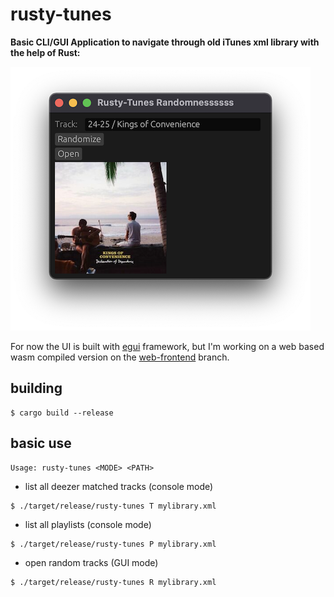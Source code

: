 # rusty-tunes

**Basic CLI/GUI Application to navigate through old iTunes xml library with the help of Rust:**

![GUI](images/randomness.png)
 
For now the UI is built with [egui](https://github.com/emilk/egui) framework, but I'm working on a web based wasm compiled version on the [web-frontend](https://github.com/blackccpie/rusty-tunes/tree/feat/web-frontend) branch.

## building

```console
$ cargo build --release
```

## basic use

```
Usage: rusty-tunes <MODE> <PATH>
```

* list all deezer matched tracks (console mode)
```console
$ ./target/release/rusty-tunes T mylibrary.xml
```

* list all playlists (console mode)
```console
$ ./target/release/rusty-tunes P mylibrary.xml
```

* open random tracks (GUI mode)
```console
$ ./target/release/rusty-tunes R mylibrary.xml
```
